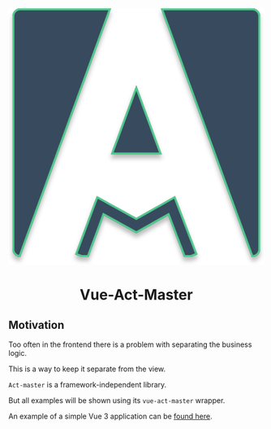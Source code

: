<div align="center" style="padding-top:1rem;">
  <img src="./public/assets/act-master-logo.svg" alt="vue-act-master">

  <h1>Vue-Act-Master</h1>
</div>

## Motivation

Too often in the frontend there is a problem with separating the business logic.

This is a way to keep it separate from the view.

`Act-master` is a framework-independent library.

But all examples will be shown using its `vue-act-master` wrapper.


An example of a simple Vue 3 application can be [found here](https://github.com/avil13/vue-act-master/blob/master/packages/example/README.md).



